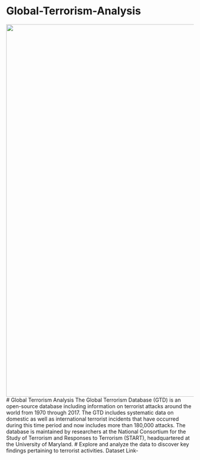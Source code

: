 # **Global-Terrorism-Analysis**
<img width="1000" src='https://camo.githubusercontent.com/e749e4e1f258c630605f6825be1b04f494505672db208f4603b47f167ccf8c0a/68747470733a2f2f7374322e6465706f73697470686f746f732e636f6d2f343137373738352f383239302f762f3935302f6465706f73697470686f746f735f38323930333035342d73746f636b2d696c6c757374726174696f6e2d73746f702d746572726f7269736d2d62616e6e65722e6a7067'>
# Global Terrorism Analysis
The Global Terrorism Database (GTD) is an open-source database including information on terrorist attacks around the world from 1970 through 2017. The GTD includes systematic data on domestic as well as international terrorist incidents that have occurred during this time period and now includes more than 180,000 attacks. The database is maintained by researchers at the National Consortium for the Study of Terrorism and Responses to Terrorism (START), headquartered at the University of Maryland.
# Explore and analyze the data to discover key findings pertaining to terrorist activities.
Dataset Link-
